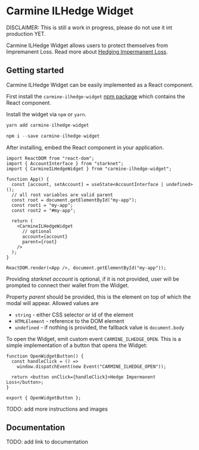 # Carmine ILHedge Widget

DISCLAIMER: This is still a work in progress, please do not use it int production YET.

Carmine ILHedge Widget allows users to protect themselves from Impremanent Loss. Read more about [Hedging Impermanent Loss](https://medium.com/@carminefinanceinfo/hedging-impermanent-loss-part-1-52c51846f3da).

## Getting started

Carmine ILHedge Widget can be easily implemented as a React component.

First install the `carmine-ilhedge-widget` [npm package]() which contains the React component.

Install the widget via `npm` or `yarn`.

```js
yarn add carmine-ilhedge-widget
```

```js
npm i --save carmine-ilhedge-widget
```

After installing, embed the React component in your application.

```tsx
import ReactDOM from "react-dom";
import { AccountInterface } from "starknet";
import { CarmineILHedgeWidget } from "carmine-ilhedge-widget";

function App() {
  const [account, setAccount] = useState<AccountInterface | undefined>();
  // all root variables are valid parent
  const root = document.getElementById("my-app");
  const root1 = "my-app";
  const root2 = "#my-app";

  return (
    <CarmineILHedgeWidget
      // optional
      account={account}
      parent={root}
    />
  );
}

ReactDOM.render(<App />, document.getElementById("my-app"));
```

Providing _starknet account_ is optional, if it is not provided, user will be prompted to connect their wallet from the Widget.

Property _parent_ should be provided, this is the element on top of which the modal will appear. Allowed values are

- `string` - either CSS selector or id of the element
- `HTMLElement` - reference to the DOM element
- `undefined` - if nothing is provided, the fallback value is `document.body`

To open the Widget, emit custom event `CARMINE_ILHEDGE_OPEN`. This is a simple implementation of a button that opens the Widget:

```tsx
function OpenWidgetButton() {
  const handleClick = () =>
    window.dispatchEvent(new Event("CARMINE_ILHEDGE_OPEN"));

  return <button onClick={handleClick}>Hedge Impermanent Loss</button>;
}

export { OpenWidgetButton };
```

TODO: add more instructions and images

## Documentation

TODO: add link to documentation
